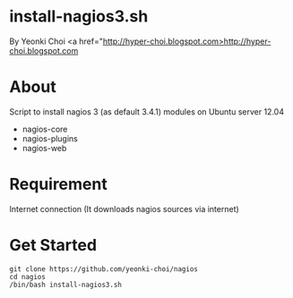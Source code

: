 install-nagios3.sh 
======
By Yeonki Choi  <a href="http://hyper-choi.blogspot.com>http://hyper-choi.blogspot.com</a>

About 
======
Script to install nagios 3 (as default 3.4.1) modules on Ubuntu server 12.04
- nagios-core
- nagios-plugins
- nagios-web

Requirement
======
Internet connection (It downloads nagios sources via internet)

Get Started
======
```
git clone https://github.com/yeonki-choi/nagios
cd nagios
/bin/bash install-nagios3.sh 
```
